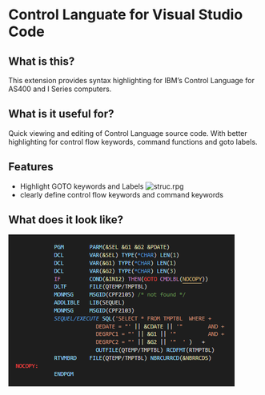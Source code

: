 # Control Languate for Visual Studio Code

## What is this?
This extension provides syntax highlighting for IBM’s Control Language for AS400 and I Series computers.

## What is it useful for?
Quick viewing and editing of Control Language source code. With better highlighting for control flow keywords, command functions and goto labels.

## Features 
* Highlight GOTO keywords and Labels
  ![struc.rpg](https://raw.githubusercontent.com/RoySpino/RB_SNS_VSCodeExtentions/main/Images/CL_Sample_002.gif)
* clearly define control flow keywords and command keywords

## What does it look like?
 ![pi.cbl](https://raw.githubusercontent.com/RoySpino/RB_SNS_VSCodeExtentions/main/SpineNetSystems.cl/Images/CL_Sample_001.png)

 
